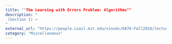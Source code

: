 ```yaml
---
title: ""The Learning with Errors Problem: Algorithms""
description: "
 (Section 1) ↩
"
external_url: "https://people.csail.mit.edu/vinodv/6876-Fall2018/lecture2.pdf"
category: "Miscellaneous"
---
```

